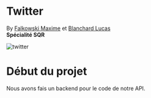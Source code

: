 # Twitter

By [Falkowski Maxime](https://github.com/FLKprod) et [Blanchard Lucas](https://github.com/lucas-b700)  
**Spécialité SQR**  

![twitter](https://reseau-morphee.fr/wp-content/uploads/2022/09/Twitter-logo.png)

# Début du projet

Nous avons fais un backend pour le code de notre API.  
  
